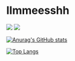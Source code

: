 # IImmeesshh

<p>

  <img src="https://img.shields.io/badge/JavaScript-323330?style=for-the-badge&logo=javascript&logoColor=F7DF1E" />
  <img src="https://img.shields.io/badge/TypeScript-007ACC?style=for-the-badge&logo=typescript&logoColor=white" />
  

 [![Anurag's GitHub stats](https://github-readme-stats.vercel.app/api?username=Imesh7)](https://github.com/Imesh7)


[![Top Langs](https://github-readme-stats.vercel.app/api/top-langs/?username=Imesh7&layout=compact)](https://github.com/anuraghazra/github-readme-stats)

</p>
